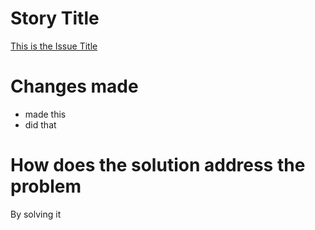 
# Story Title

[This is the Issue Title](https://github.com/BosEriko/firerails/issues/1)

# Changes made

- made this
- did that

# How does the solution address the problem

By solving it

